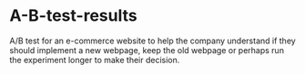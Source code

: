 # A-B-test-results
A/B test for an e-commerce website to help the company understand if they should implement a new webpage, keep the old webpage or perhaps run the experiment longer to make their decision.
